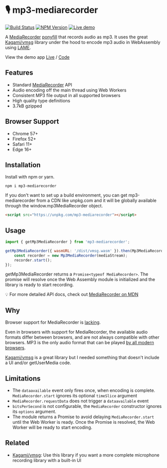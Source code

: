 # 🎙 mp3-mediarecorder

[![Build Status](https://travis-ci.org/eliasmeire/mp3-mediarecorder.svg?branch=master)](https://travis-ci.org/eliasmeire/mp3-mediarecorder) [![NPM Version](https://badge.fury.io/js/mp3-mediarecorder.svg?style=flat)](https://npmjs.org/package/mp3-mediarecorder) [![Live demo](https://img.shields.io/badge/live%20demo-available-blue.svg)](https://eliasmei.re/mp3-mediarecorder)

A [MediaRecorder](https://developer.mozilla.org/en-US/docs/Web/API/MediaRecorder) [ponyfill](https://ponyfill.com) that records audio as mp3. It uses the great [Kagami/vmsg](https://github.com/Kagami/vmsg) library under the hood to encode mp3 audio in WebAssembly using [LAME](http://lame.sourceforge.net/).

View the demo app [Live](https://eliasmei.re/mp3-mediarecorder) / [Code](demo)

## Features

-   Standard [MediaRecorder](https://developer.mozilla.org/en-US/docs/Web/API/MediaRecorder) API
-   Audio encoding off the main thread using Web Workers
-   Consistent MP3 file output in all supported browsers
-   High quality type definitions
-   3.7kB gzipped

## Browser Support

-   Chrome 57+
-   Firefox 52+
-   Safari 11+
-   Edge 16+

## Installation

Install with npm or yarn.

```shell
npm i mp3-mediarecorder
```

If you don't want to set up a build environment, you can get mp3-mediarecorder from a CDN like unpkg.com and it will be globally available through the window.mp3MediaRecorder object.

```html
<script src="https://unpkg.com/mp3-mediarecorder"></script>
```

## Usage

```js
import { getMp3MediaRecorder } from 'mp3-mediarecorder';

getMp3MediaRecorder({ wasmURL: '/dist/vmsg.wasm' }).then(Mp3MediaRecorder => {
    const recorder = new Mp3MediaRecorder(mediaStream);
    recorder.start();
});
```

getMp3MediaRecorder returns a `Promise<typeof MediaRecorder>`. The promise will resolve once the Web Assembly module is initialized and the library is ready to start recording.

💡 For more detailed API docs, check out [MediaRecorder on MDN](https://developer.mozilla.org/en-US/docs/Web/API/MediaRecorder)

## Why

Browser support for MediaRecorder is [lacking](https://caniuse.com/#feat=mediarecorder).

Even in browsers with support for MediaRecorder, the available audio formats differ between browsers, and are not always compatible with other browsers. MP3 is the only audio format that can be played [by all modern browsers](https://developer.mozilla.org/en-US/docs/Web/HTML/Supported_media_formats#Browser_compatibility).

[Kagami/vmsg](https://github.com/Kagami/vmsg) is a great library but I needed something that doesn't include a UI and/or getUserMedia code.

## Limitations

-   The `dataavailable` event only fires once, when encoding is complete. `MediaRecorder.start` ignores its optional `timeSlice` argument
-   `MediaRecorder.requestData` does not trigger a `dataavailable` event
-   `bitsPerSecond` is not configurable, the `MediaRecorder` constructor ignores its `options` argument.
-   The module returns a Promise to avoid delaying `MediaRecorder.start` until the Web Worker is ready. Once the Promise is resolved, the Web Worker will be ready to start encoding.

## Related

-   [Kagami/vmsg](https://github.com/Kagami/vmsg): Use this library if you want a more complete microphone recording library with a built-in UI
